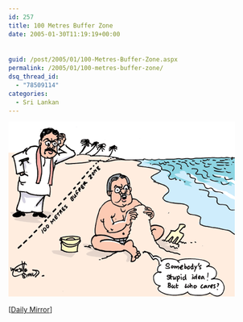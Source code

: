 ```yaml
---
id: 257
title: 100 Metres Buffer Zone
date: 2005-01-30T11:19:19+00:00


guid: /post/2005/01/100-Metres-Buffer-Zone.aspx
permalink: /2005/01/100-metres-buffer-zone/
dsq_thread_id:
  - "78509114"
categories:
  - Sri Lankan
---
```

<p><img height="347" alt="100 Metres Buffer" src="/wp-content/uploads/contentbinary/cartoonl05_2D01_2D30.gif" width="450" border="0" /></p>
<p>[<a href="http://www.dailymirror.lk/">Daily Mirror</a>]</p>